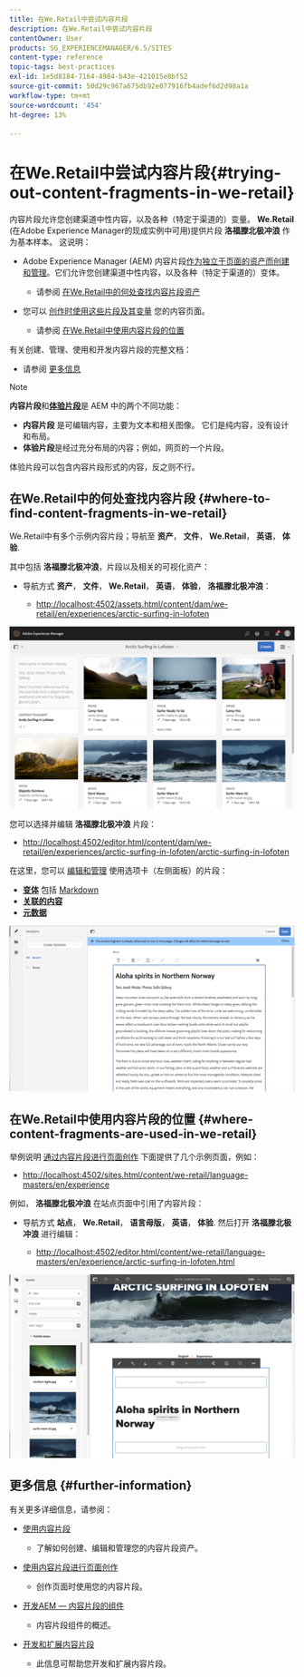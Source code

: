 ```yaml
---
title: 在We.Retail中尝试内容片段
description: 在We.Retail中尝试内容片段
contentOwner: User
products: SG_EXPERIENCEMANAGER/6.5/SITES
content-type: reference
topic-tags: best-practices
exl-id: 1e5d8184-7164-4984-b43e-421015e8bf52
source-git-commit: 50d29c967a675db92e077916fb4adef6d2d98a1a
workflow-type: tm+mt
source-wordcount: '454'
ht-degree: 13%

---
```


# 在We.Retail中尝试内容片段{#trying-out-content-fragments-in-we-retail}

内容片段允许您创建渠道中性内容，以及各种（特定于渠道的）变量。 **We.Retail** (在Adobe Experience Manager的现成实例中可用)提供片段 **洛福滕北极冲浪** 作为基本样本。 这说明：

* Adobe Experience Manager (AEM) 内容片段[作为独立于页面的资产而创建和管理](/help/assets/content-fragments/content-fragments.md)。它们允许您创建渠道中性内容，以及各种（特定于渠道的）变体。

   * 请参阅 [在We.Retail中的何处查找内容片段资产](#where-to-find-content-fragments-in-we-retail)

* 您可以 [创作时使用这些片段及其变量](/help/sites-authoring/content-fragments.md) 您的内容页面。

   * 请参阅 [在We.Retail中使用内容片段的位置](#where-content-fragments-are-used-in-we-retail)

有关创建、管理、使用和开发内容片段的完整文档：

* 请参阅 [更多信息](#further-information)

>[!NOTE]
>
>**内容片段**&#x200B;和&#x200B;**[体验片段](/help/sites-authoring/experience-fragments.md)**&#x200B;是 AEM 中的两个不同功能：
>
>* **内容片段** 是可编辑内容，主要为文本和相关图像。 它们是纯内容，没有设计和布局。
>* **体验片段**&#x200B;是经过充分布局的内容；例如，网页的一个片段。
>
>体验片段可以包含内容片段形式的内容，反之则不行。

## 在We.Retail中的何处查找内容片段 {#where-to-find-content-fragments-in-we-retail}

We.Retail中有多个示例内容片段；导航至 **资产**， **文件**， **We.Retail**， **英语**， **体验**.

其中包括 **洛福滕北极冲浪**，片段以及相关的可视化资产：

* 导航方式 **资产**， **文件**， **We.Retail**， **英语**， **体验**， **洛福滕北极冲浪**：

   * [http://localhost:4502/assets.html/content/dam/we-retail/en/experiences/arctic-surfing-in-lofoten](http://localhost:4502/assets.html/content/dam/we-retail/en/experiences/arctic-surfing-in-lofoten)

![cf-44](assets/cf-44.png)

您可以选择并编辑 **洛福滕北极冲浪** 片段：

* [http://localhost:4502/editor.html/content/dam/we-retail/en/experiences/arctic-surfing-in-lofoten/arctic-surfing-in-lofoten](http://localhost:4502/editor.html/content/dam/we-retail/en/experiences/arctic-surfing-in-lofoten/arctic-surfing-in-lofoten)

在这里，您可以 [编辑和管理](/help/assets/content-fragments/content-fragments.md) 使用选项卡（左侧面板）的片段：

<!--![cf-45-aa](do-not-localize/cf-45-aa.png) ![cf-45-a](do-not-localize/cf-45-a.png) ASSET does not exist-->

* **[变体](/help/assets/content-fragments/content-fragments-variations.md)** 包括 [Markdown](/help/assets/content-fragments/content-fragments-markdown.md)
* **[关联的内容](/help/assets/content-fragments/content-fragments-assoc-content.md)**
* **[元数据](/help/assets/content-fragments/content-fragments-metadata.md)**

![cf-46](assets/cf-46.png)

## 在We.Retail中使用内容片段的位置 {#where-content-fragments-are-used-in-we-retail}

举例说明 [通过内容片段进行页面创作](/help/sites-authoring/content-fragments.md) 下面提供了几个示例页面，例如：

* [http://localhost:4502/sites.html/content/we-retail/language-masters/en/experience](http://localhost:4502/sites.html/content/we-retail/language-masters/en/experience)

例如， **洛福滕北极冲浪** 在站点页面中引用了内容片段：

* 导航方式 **站点**， **We.Retail**， **语言母版**， **英语**， **体验**. 然后打开 **洛福滕北极冲浪** 进行编辑：

   * [http://localhost:4502/editor.html/content/we-retail/language-masters/en/experience/arctic-surfing-in-lofoten.html](http://localhost:4502/editor.html/content/we-retail/language-masters/en/experience/arctic-surfing-in-lofoten.html)

![cf-53](assets/cf-53.png)

## 更多信息 {#further-information}

有关更多详细信息，请参阅：

* [使用内容片段](/help/assets/content-fragments/content-fragments.md)

   * 了解如何创建、编辑和管理您的内容片段资产。

* [使用内容片段进行页面创作](/help/sites-authoring/content-fragments.md)

   * 创作页面时使用您的内容片段。

* [开发AEM — 内容片段的组件](/help/sites-developing/components-content-fragments.md)

   * 内容片段组件的概述。

* [开发和扩展内容片段](/help/sites-developing/customizing-content-fragments.md)

   * 此信息可帮助您开发和扩展内容片段。
